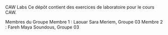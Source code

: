 CAW Labs
Ce dépôt contient des exercices de laboratoire pour le cours CAW.

Membres du Groupe
Membre 1 : Laouar Sara Meriem, Groupe 03
Membre 2 : Fareh Maya Soundous, Groupe 03
